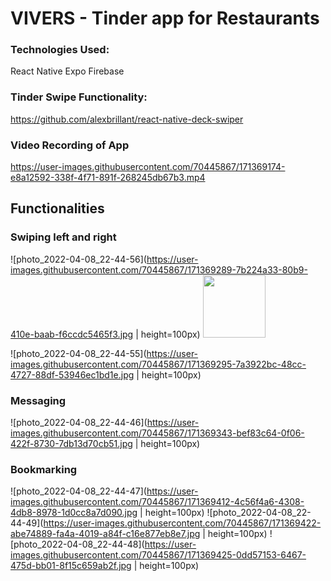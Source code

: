 # VIVERS - Tinder app for Restaurants

### Technologies Used:
React Native
Expo
Firebase

### Tinder Swipe Functionality:
https://github.com/alexbrillant/react-native-deck-swiper

### Video Recording of App
https://user-images.githubusercontent.com/70445867/171369174-e8a12592-338f-4f71-891f-268245db67b3.mp4

## Functionalities

### Swiping left and right

![photo_2022-04-08_22-44-56](https://user-images.githubusercontent.com/70445867/171369289-7b224a33-80b9-410e-baab-f6ccdc5465f3.jpg | height=100px)
<img src="https://user-images.githubusercontent.com/70445867/171369289-7b224a33-80b9-410e-baab-f6ccdc5465f3.jpg" height="100">

![photo_2022-04-08_22-44-55](https://user-images.githubusercontent.com/70445867/171369295-7a3922bc-48cc-4727-88df-53946ec1bd1e.jpg | height=100px)

### Messaging
![photo_2022-04-08_22-44-46](https://user-images.githubusercontent.com/70445867/171369343-bef83c64-0f06-422f-8730-7db13d70cb51.jpg | height=100px)

### Bookmarking
![photo_2022-04-08_22-44-47](https://user-images.githubusercontent.com/70445867/171369412-4c56f4a6-4308-4db8-8978-1d0cc8a7d090.jpg | height=100px)
![photo_2022-04-08_22-44-49](https://user-images.githubusercontent.com/70445867/171369422-abe74889-fa4a-4019-a84f-c16e877eb8e7.jpg | height=100px)
![photo_2022-04-08_22-44-48](https://user-images.githubusercontent.com/70445867/171369425-0dd57153-6467-475d-bb01-8f15c659ab2f.jpg | height=100px)
